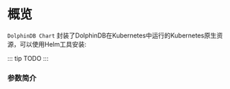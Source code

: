 # 概览

 `DolphinDB Chart` 封装了DolphinDB在Kubernetes中运行的Kubernetes原生资源，可以使用Helm工具安装:

::: tip
TODO
:::

### 参数简介